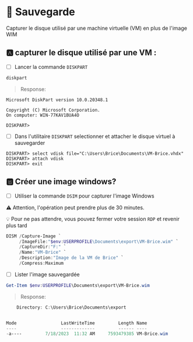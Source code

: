 # :roll_of_paper: Sauvegarde

Capturer le disque utilisé par une machine virtuelle (VM) en plus de l'image WIM


## :a: capturer le disque utilisé par une VM :

 - [ ] Lancer la commande `DISKPART`

```powershell
diskpart
```
> Response:
```
Microsoft DiskPart version 10.0.20348.1

Copyright (C) Microsoft Corporation.
On computer: WIN-77KAV1BUA4O

DISKPART>
```

- [ ] Dans l'utilitaire `DISKPART` selectionner et attacher le disque virtuel à sauvegarder

```
DISKPART> select vdisk file="C:\Users\Brice\Documents\VM-Brice.vhdx"
DISKPART> attach vdisk
DISKPART> exit
```

## :b: Créer une image windows?

- [ ] Utiliser la commande `DSIM` pour capturer l'image Windows

:warning: Attention, l'opération peut prendre plus de 30 minutes. 

:bulb: Pour ne pas attendre, vous pouvez fermer votre session `RDP` et revenir plus tard

```powershell
DISM /Capture-Image `
     /ImageFile:"$env:USERPROFILE\Documents\export\VM-Brice.wim" `
     /CaptureDir:"F:" `
     /Name:"VM-Brice" `
     /Description:"Image de la VM de Brice" `
     /Compress:Maximum
```

- [ ] Lister l'image sauvegardée

```powershell
Get-Item $env:USERPROFILE\Documents\export\VM-Brice.wim
```
> Response:
```powershell
    Directory: C:\Users\Brice\Documents\export


Mode                 LastWriteTime         Length Name
----                 -------------         ------ ----
-a----         7/18/2023  11:32 AM     7593479385 VM-Brice.wim
```

